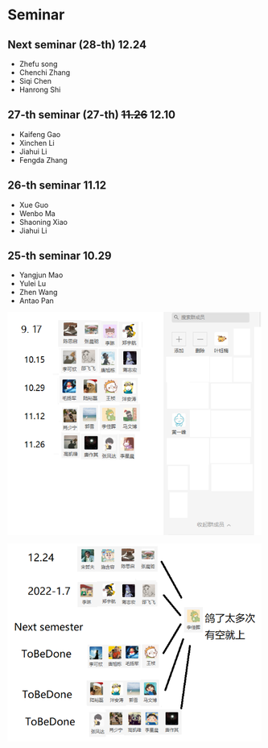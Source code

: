 # Seminar

## Next seminar (28-th) 12.24

- Zhefu song
- Chenchi Zhang
- Siqi Chen
- Hanrong Shi

## 27-th seminar (27-th) ~~11.26~~ 12.10

- Kaifeng Gao
- Xinchen Li
- Jiahui Li
- Fengda Zhang

##  26-th seminar  11.12

- Xue Guo
- Wenbo Ma
- Shaoning Xiao
- Jiahui Li


## 25-th seminar 10.29
- Yangjun Mao
- Yulei Lu
- Zhen Wang
- Antao Pan



![pic](pic/论文交流会20210914.png)

![pic](pic/论文交流会20211209.png)
